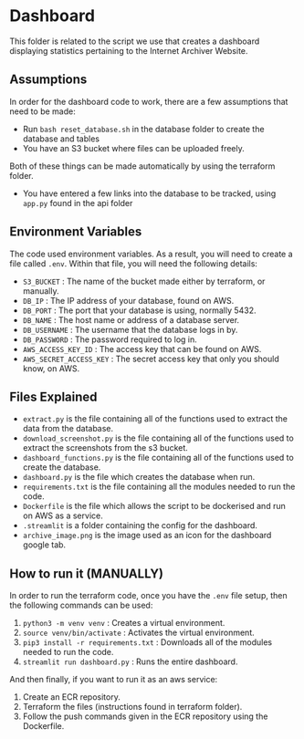 # Dashboard
This folder is related to the script we use that creates a dashboard displaying statistics pertaining to the Internet Archiver Website.

## Assumptions
In order for the dashboard code to work, there are a few assumptions that need to be made:

- Run `bash reset_database.sh` in the database folder to create the database and tables
- You have an S3 bucket where files can be uploaded freely.

Both of these things can be made automatically by using the terraform folder.

- You have entered a few links into the database to be tracked, using `app.py` found in the api folder

## Environment Variables
The code used environment variables. As a result, you will need to create a file called `.env`. Within that file, you will need the following details:

- `S3_BUCKET` : The name of the bucket made either by terraform, or manually.
- `DB_IP` : The IP address of your database, found on AWS.
- `DB_PORT` : The port that your database is using, normally 5432.
- `DB_NAME` : The host name or address of a database server.
- `DB_USERNAME` : The username that the database logs in by.
- `DB_PASSWORD` : The password required to log in.
- `AWS_ACCESS_KEY_ID` : The access key that can be found on AWS.
- `AWS_SECRET_ACCESS_KEY` : The secret access key that only you should know, on AWS.

## Files Explained
- `extract.py` is the file containing all of the functions used to extract the data from the database.
- `download_screenshot.py` is the file containing all of the functions used to extract the screenshots from the s3 bucket.
- `dashboard_functions.py` is the file containing all of the functions used to create the database.
- `dashboard.py` is the file which creates the database when run.
- `requirements.txt` is the file containing all the modules needed to run the code.
- `Dockerfile` is the file which allows the script to be dockerised and run on AWS as a service.
- `.streamlit` is a folder containing the config for the dashboard.
- `archive_image.png` is the image used as an icon for the dashboard google tab.

## How to run it (MANUALLY)
In order to run the terraform code, once you have the `.env` file setup, then the following commands can be used:
1. `python3 -m venv venv` : Creates a virtual environment.
2. `source venv/bin/activate` : Activates the virtual environment.
3. `pip3 install -r requirements.txt` : Downloads all of the modules needed to run the code.
4. `streamlit run dashboard.py` : Runs the entire dashboard.

And then finally, if you want to run it as an aws service:

1. Create an ECR repository.
2. Terraform the files (instructions found in terraform folder).
3. Follow the push commands given in the ECR repository using the Dockerfile.